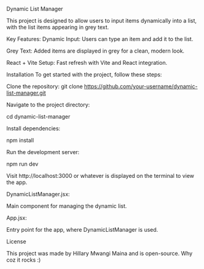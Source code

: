 Dynamic List Manager 


This project is designed to allow users to input items dynamically into a list, with the list items appearing in grey text.

Key Features:
Dynamic Input: Users can type an item and add it to the list.

Grey Text: Added items are displayed in grey for a clean, modern look.

React + Vite Setup: Fast refresh with Vite and React integration.

Installation
To get started with the project, follow these steps:

Clone the repository:
git clone https://github.com/your-username/dynamic-list-manager.git

Navigate to the project directory:


cd dynamic-list-manager

Install dependencies:


npm install

Run the development server:


npm run dev


Visit http://localhost:3000 or whatever is displayed on the terminal to view the app.


DynamicListManager.jsx: 

Main component for managing the dynamic list.

App.jsx: 

Entry point for the app, where DynamicListManager is used.

 
License


This project was made by Hillary Mwangi Maina and is open-source.
Why coz it rocks :)
